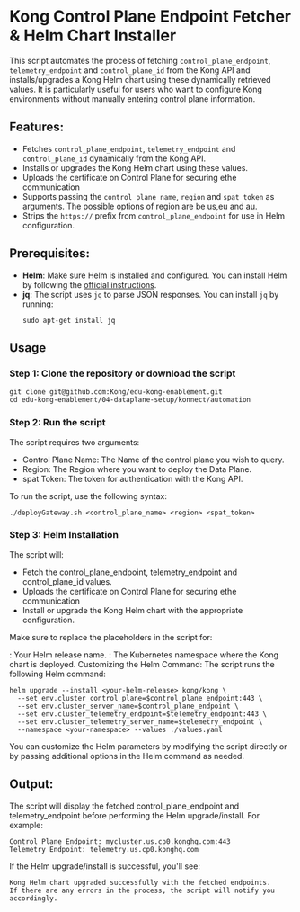 # Kong Control Plane Endpoint Fetcher & Helm Chart Installer

This script automates the process of fetching `control_plane_endpoint`, `telemetry_endpoint` and `control_plane_id` from the Kong API and installs/upgrades a Kong Helm chart using these dynamically retrieved values. It is particularly useful for users who want to configure Kong environments without manually entering control plane information.

## Features:
- Fetches `control_plane_endpoint`, `telemetry_endpoint` and `control_plane_id` dynamically from the Kong API.
- Installs or upgrades the Kong Helm chart using these values.
- Uploads the certificate on Control Plane for securing ethe communication
- Supports passing the `control_plane_name`, `region` and `spat_token` as arguments. The possible options of region are be us,eu and au.
- Strips the `https://` prefix from `control_plane_endpoint` for use in Helm configuration.

## Prerequisites:
- **Helm**: Make sure Helm is installed and configured. You can install Helm by following the [official instructions](https://helm.sh/docs/intro/install/).
- **jq**: The script uses `jq` to parse JSON responses. You can install `jq` by running:
  ```
  sudo apt-get install jq
  ```

## Usage 
### Step 1: Clone the repository or download the script

````
git clone git@github.com:Kong/edu-kong-enablement.git
cd edu-kong-enablement/04-dataplane-setup/konnect/automation
````


### Step 2: Run the script

The script requires two arguments:

- Control Plane Name: The Name of the control plane you wish to query.
- Region: The Region where you want to deploy the Data Plane.
- spat Token: The token for authentication with the Kong API.

To run the script, use the following syntax:

```
./deployGateway.sh <control_plane_name> <region> <spat_token>
```

### Step 3: Helm Installation
The script will:

- Fetch the control_plane_endpoint, telemetry_endpoint and control_plane_id values.
- Uploads the certificate on Control Plane for securing ethe communication
- Install or upgrade the Kong Helm chart with the appropriate configuration.

Make sure to replace the placeholders in the script for:

<your-helm-release>: Your Helm release name.
<your-namespace>: The Kubernetes namespace where the Kong chart is deployed.
Customizing the Helm Command:
The script runs the following Helm command:

```
helm upgrade --install <your-helm-release> kong/kong \
  --set env.cluster_control_plane=$control_plane_endpoint:443 \
  --set env.cluster_server_name=$control_plane_endpoint \
  --set env.cluster_telemetry_endpoint=$telemetry_endpoint:443 \
  --set env.cluster_telemetry_server_name=$telemetry_endpoint \
  --namespace <your-namespace> --values ./values.yaml
```
You can customize the Helm parameters by modifying the script directly or by passing additional options in the Helm command as needed.

## Output:
The script will display the fetched control_plane_endpoint and telemetry_endpoint before performing the Helm upgrade/install. For example:

```
Control Plane Endpoint: mycluster.us.cp0.konghq.com:443
Telemetry Endpoint: telemetry.us.cp0.konghq.com
```

If the Helm upgrade/install is successful, you'll see:

```
Kong Helm chart upgraded successfully with the fetched endpoints.
If there are any errors in the process, the script will notify you accordingly.
```
